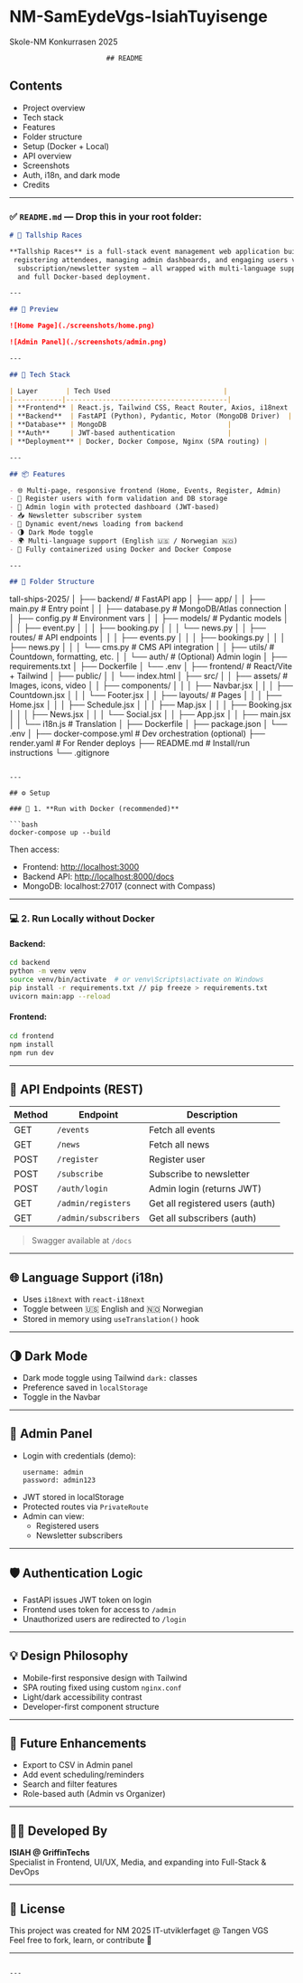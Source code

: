 # NM-SamEydeVgs-IsiahTuyisenge
Skole-NM Konkurrasen 2025


                            ## README 
## Contents
- Project overview
- Tech stack
- Features
- Folder structure
- Setup (Docker + Local)
- API overview
- Screenshots
- Auth, i18n, and dark mode
- Credits

---

### ✅ `README.md` — Drop this in your root folder:

```markdown
# 🚀 Tallship Races

**Tallship Races** is a full-stack event management web application built for showcasing events,
 registering attendees, managing admin dashboards, and engaging users via a
  subscription/newsletter system — all wrapped with multi-language support, responsive design, 
  and full Docker-based deployment.

---

## 📸 Preview

![Home Page](./screenshots/home.png)

![Admin Panel](./screenshots/admin.png)

---

## 🧰 Tech Stack

| Layer       | Tech Used                            |
|------------|----------------------------------------|
| **Frontend** | React.js, Tailwind CSS, React Router, Axios, i18next |
| **Backend**  | FastAPI (Python), Pydantic, Motor (MongoDB Driver)  |
| **Database** | MongoDB                              |
| **Auth**     | JWT-based authentication             |
| **Deployment** | Docker, Docker Compose, Nginx (SPA routing) |

---

## 📦 Features

- 🌐 Multi-page, responsive frontend (Home, Events, Register, Admin)
- 📝 Register users with form validation and DB storage
- 🔐 Admin login with protected dashboard (JWT-based)
- 📥 Newsletter subscriber system
- 📃 Dynamic event/news loading from backend
- 🌗 Dark Mode toggle
- 🌍 Multi-language support (English 🇺🇸 / Norwegian 🇳🇴)
- 🐳 Fully containerized using Docker and Docker Compose

---

## 📁 Folder Structure

```
tall-ships-2025/
│
├── backend/                          # FastAPI app
│   ├── app/
│   │   ├── main.py                   # Entry point
│   │   ├── database.py              # MongoDB/Atlas connection
│   │   ├── config.py                # Environment vars
│   │   ├── models/                  # Pydantic models
│   │   │   ├── event.py
│   │   │   ├── booking.py
│   │   │   └── news.py
│   │   ├── routes/                  # API endpoints
│   │   │   ├── events.py
│   │   │   ├── bookings.py
│   │   │   ├── news.py
│   │   │   └── cms.py               # CMS API integration
│   │   ├── utils/                   # Countdown, formatting, etc.
│   │   └── auth/                    # (Optional) Admin login
│   ├── requirements.txt
│   ├── Dockerfile
│   └── .env
│
├── frontend/                         # React/Vite + Tailwind
│   ├── public/
│   │   └── index.html
│   ├── src/
│   │   ├── assets/                  # Images, icons, video
│   │   ├── components/
│   │   │   ├── Navbar.jsx
│   │   │   ├── Countdown.jsx
│   │   │   └── Footer.jsx
│   │   ├── layouts/                # Pages
│   │   │   ├── Home.jsx
│   │   │   ├── Schedule.jsx
│   │   │   ├── Map.jsx
│   │   │   ├── Booking.jsx
│   │   │   ├── News.jsx
│   │   │   └── Social.jsx
│   │   ├── App.jsx
│   │   ├── main.jsx
│   │   └── i18n.js                 # Translation
│   ├── Dockerfile
│   ├── package.json
│   └── .env
│
├── docker-compose.yml               # Dev orchestration (optional)
├── render.yaml                      # For Render deploys
├── README.md                        # Install/run instructions
└── .gitignore

```

---

## ⚙️ Setup

### 🔁 1. **Run with Docker (recommended)**

```bash
docker-compose up --build
```

Then access:
- Frontend: [http://localhost:3000](http://localhost:3000)
- Backend API: [http://localhost:8000/docs](http://localhost:8000/docs)
- MongoDB: localhost:27017 (connect with Compass)

---

### 💻 2. **Run Locally without Docker**

#### Backend:

```bash
cd backend
python -m venv venv
source venv/bin/activate  # or venv\Scripts\activate on Windows
pip install -r requirements.txt // pip freeze > requirements.txt
uvicorn main:app --reload
```

#### Frontend:

```bash
cd frontend
npm install
npm run dev
```

---

## 🧪 API Endpoints (REST)

| Method | Endpoint                | Description                      |
|--------|-------------------------|----------------------------------|
| GET    | `/events`              | Fetch all events                  |
| GET    | `/news`                | Fetch all news                    |
| POST   | `/register`           | Register user                      |
| POST   | `/subscribe`          | Subscribe to newsletter            |
| POST   | `/auth/login`         | Admin login (returns JWT)          |
| GET    | `/admin/registers`    | Get all registered users (auth)    |
| GET    | `/admin/subscribers`  | Get all subscribers (auth)         |

> Swagger available at `/docs`

---

## 🌐 Language Support (i18n)

- Uses `i18next` with `react-i18next`
- Toggle between 🇺🇸 English and 🇳🇴 Norwegian
- Stored in memory using `useTranslation()` hook

---

## 🌗 Dark Mode

- Dark mode toggle using Tailwind `dark:` classes
- Preference saved in `localStorage`
- Toggle in the Navbar

---

## 🔐 Admin Panel

- Login with credentials (demo):
  ```
  username: admin
  password: admin123
  ```
- JWT stored in localStorage
- Protected routes via `PrivateRoute`
- Admin can view:
  - Registered users
  - Newsletter subscribers

---

## 🛡️ Authentication Logic

- FastAPI issues JWT token on login
- Frontend uses token for access to `/admin`
- Unauthorized users are redirected to `/login`

---

## 💡 Design Philosophy

- Mobile-first responsive design with Tailwind
- SPA routing fixed using custom `nginx.conf`
- Light/dark accessibility contrast
- Developer-first component structure

---

## 🧠 Future Enhancements

- Export to CSV in Admin panel
- Add event scheduling/reminders
- Search and filter features
- Role-based auth (Admin vs Organizer)

---

## 👨‍💻 Developed By

**ISIAH @ GriffinTechs**  
Specialist in Frontend, UI/UX, Media, and expanding into Full-Stack & DevOps

---

## 📜 License

This project was created for NM 2025 IT-utviklerfaget @ Tangen VGS  
Feel free to fork, learn, or contribute 🤝

---

```

---
